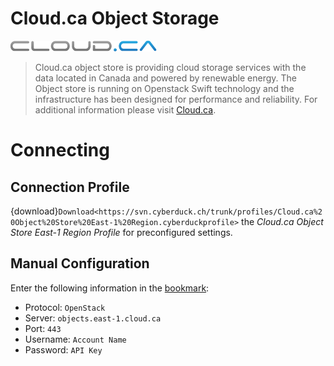 Cloud.ca Object Storage
===

![Cloud.ca Logo](_images/Cloud.ca_logo.png)

> Cloud.ca object store is providing cloud storage services with the data located in Canada and powered by renewable energy. The Object store is running on Openstack Swift technology and the infrastructure has been designed for performance and reliability. For additional information please visit [Cloud.ca](http://www.cloud.ca/).

# Connecting

## Connection Profile

{download}`Download<https://svn.cyberduck.ch/trunk/profiles/Cloud.ca%20Object%20Store%20East-1%20Region.cyberduckprofile>` the *Cloud.ca Object Store East-1 Region Profile* for preconfigured settings.

## Manual Configuration

Enter the following information in the [bookmark](../../Cyberduck/Bookmarks.md):

- Protocol: `OpenStack`
- Server: `objects.east-1.cloud.ca`
- Port: `443`
- Username: `Account Name`
- Password: `API Key`